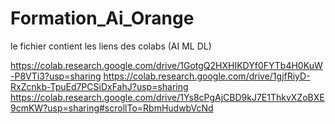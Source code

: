 # Formation_Ai_Orange
le fichier contient les liens des colabs (AI ML DL)


https://colab.research.google.com/drive/1GotgQ2HXHIKDYf0FYTb4H0KuW-P8VTi3?usp=sharing
https://colab.research.google.com/drive/1gjfRiyD-RxZcnkb-TpuEd7PCSiDxFahJ?usp=sharing
https://colab.research.google.com/drive/1Ys8cPgAjCBD9kJ7E1ThkvXZoBXE9cmKW?usp=sharing#scrollTo=RbmHudwbVcNd
